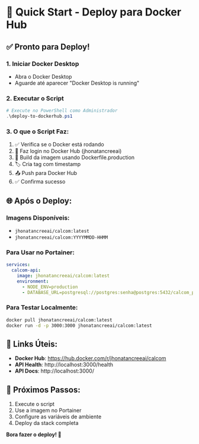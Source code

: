 # 🚀 Quick Start - Deploy para Docker Hub

## ✅ **Pronto para Deploy!**

### **1. Iniciar Docker Desktop**
- Abra o Docker Desktop
- Aguarde até aparecer "Docker Desktop is running"

### **2. Executar o Script**
```powershell
# Execute no PowerShell como Administrador
.\deploy-to-dockerhub.ps1
```

### **3. O que o Script Faz:**
1. ✅ Verifica se o Docker está rodando
2. 🔐 Faz login no Docker Hub (jhonatancreeai)
3. 🔨 Build da imagem usando Dockerfile.production
4. 🏷️ Cria tag com timestamp
5. 📤 Push para Docker Hub
6. ✅ Confirma sucesso

## 🌐 **Após o Deploy:**

### **Imagens Disponíveis:**
- `jhonatancreeai/calcom:latest`
- `jhonatancreeai/calcom:YYYYMMDD-HHMM`

### **Para Usar no Portainer:**
```yaml
services:
  calcom-api:
    image: jhonatancreeai/calcom:latest
    environment:
      - NODE_ENV=production
      - DATABASE_URL=postgresql://postgres:senha@postgres:5432/calcom_pdv
```

### **Para Testar Localmente:**
```bash
docker pull jhonatancreeai/calcom:latest
docker run -d -p 3000:3000 jhonatancreeai/calcom:latest
```

## 🔗 **Links Úteis:**
- **Docker Hub**: https://hub.docker.com/r/jhonatancreeai/calcom
- **API Health**: http://localhost:3000/health
- **API Docs**: http://localhost:3000/

## 🎯 **Próximos Passos:**
1. Execute o script
2. Use a imagem no Portainer
3. Configure as variáveis de ambiente
4. Deploy da stack completa

**Bora fazer o deploy! 🚀**
